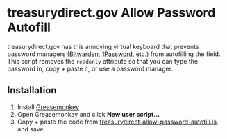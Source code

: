# treasurydirect.gov Allow Password Autofill
treasurydirect.gov has this annoying virtual keyboard that prevents password managers ([Bitwarden](https://bitwarden.com/), [1Password](https://1password.com/), etc.) from autofilling the field. This script removes the `readonly` attribute so that you can type the password in, copy + paste it, or use a password manager.

## Installation
1. Install [Greasemonkey](https://addons.mozilla.org/en-US/firefox/addon/greasemonkey/)
2. Open Greasemonkey and click __New user script...__
3. Copy + paste the code from [treasurydirect-allow-password-autofill.js](treasurydirect-allow-password-autofill.js), and save
